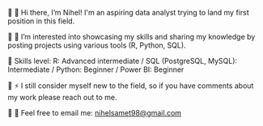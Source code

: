 :small_blue_diamond: 👋 Hi there, I’m Nihel! I'm an aspiring data analyst trying to land my first position in this field. 

:small_blue_diamond: 🌱 I’m interested into showcasing my skills and sharing my knowledge by posting projects using various tools (R, Python, SQL). 
            
🔸 Skills level: R: Advanced intermediate   /   SQL (PostgreSQL, MySQL): Intermediate    /   Python: Beginner   /    Power BI: Beginner
 
:small_blue_diamond: ⚡ I still consider myself new to the field, so if you have comments about my work please reach out to me.

:small_blue_diamond: :e-mail: Feel free to email me: nihelsamet98@gmail.com

<!--
**Nihel-Samet/Nihel-Samet** is a ✨ _special_ ✨ repository because its `README.md` (this file) appears on your GitHub profile.

Here are some ideas to get you started:

- 🔭 I’m currently working on ...
- 🌱 I’m currently learning ...
- 👯 I’m looking to collaborate on ...
- 🤔 I’m looking for help with ...
- 💬 Ask me about ...
- 📫 How to reach me: ...
- 😄 Pronouns: ...
- ⚡ Fun fact: ...
-->

